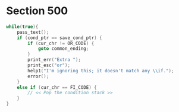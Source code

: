 # Section 500

```c << Skip to \else or \fi, then |goto common_ending| >>=
while(true){
    pass_text();
    if (cond_ptr == save_cond_ptr) {
        if (cur_chr != OR_CODE) {
            goto common_ending;
        }
        print_err("Extra ");
        print_esc("or");
        help1("I'm ignoring this; it doesn't match any \\if.");
        error();
    }
    else if (cur_chr == FI_CODE) {
        // << Pop the condition stack >>
    }
}
```
